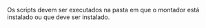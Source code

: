 Os scripts devem ser executados na pasta em que o montador está instalado ou que deve ser instalado.
